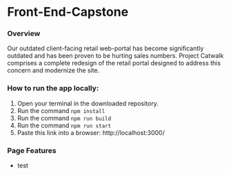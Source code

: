 # Front-End-Capstone

### Overview
Our outdated client-facing retail web-portal has become significantly outdated and has
been proven to be hurting sales numbers. Project Catwalk comprises a complete redesign of
the retail portal designed to address this concern and modernize the site.

### How to run the app locally:
1) Open your terminal in the downloaded repository.
2) Run the command `npm install`
3) Run the command `npm run build`
4) Run the command `npm run start`
5) Paste this link into a browser: http://localhost:3000/


### Page Features
* test